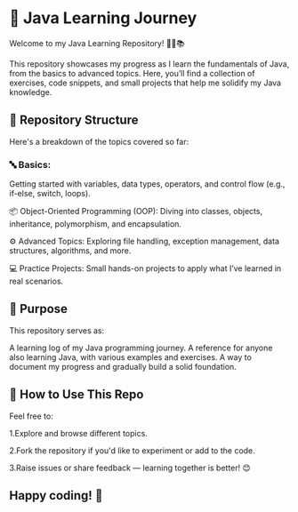 # 🌟 Java Learning Journey
Welcome to my Java Learning Repository! 👩‍💻📚

This repository showcases my progress as I learn the fundamentals of Java, from the basics to advanced topics. Here, you’ll find a collection of exercises, code snippets, and small projects that help me solidify my Java knowledge.

## 📁 Repository Structure
Here's a breakdown of the topics covered so far:

### 🔤 Basics: 
Getting started with variables, data types, operators, and control flow (e.g., if-else, switch, loops).

📦 Object-Oriented Programming (OOP): Diving into classes, objects, inheritance, polymorphism, and encapsulation.

⚙️ Advanced Topics: Exploring file handling, exception management, data structures, algorithms, and more.

💻 Practice Projects: Small hands-on projects to apply what I’ve learned in real scenarios.

## 🎯 Purpose
This repository serves as:

A learning log of my Java programming journey.
A reference for anyone also learning Java, with various examples and exercises.
A way to document my progress and gradually build a solid foundation.

## 📌 How to Use This Repo
Feel free to:

1.Explore and browse different topics.

2.Fork the repository if you'd like to experiment or add to the code.

3.Raise issues or share feedback — learning together is better! 😊

## Happy coding! 🚀
